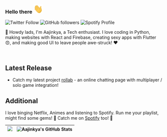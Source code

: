 ### Hello there <img src="https://github.com/aajinkya1203/aajinkya1203/blob/master/resources/wave.gif" width="30px" height="30px">


![Twitter Follow](https://img.shields.io/twitter/follow/aajinkya1203?style=social)
![GitHub followers](https://img.shields.io/github/followers/aajinkya1203?style=social)
![Spotify Profile](http://img.shields.io/badge/Spotify-aajinkya1203-green?style=flat&logo=spotify&??link=http://left&link=https://open.spotify.com/user/7m7i9ksejf0fjmqaampggu451?si=3zIGGcUoTIGkiHQhBzlkSQ&??color=#1DB954)

👋 Howdy lads, I'm Aajinkya, a Tech enthusiast. I love coding in Python, making websites with React and Firebase, creating sexy apps with Flutter :heart_eyes:, and making good UI to leave people awe-struck! :heart:

<br>

## Latest Release
- Catch my latest project [rollab](http://rollab.herokuapp.com/) - an online chatting page with multiplayer / solo game integration!


## Additional
I love binging Netflix, Animes and listening to Spotify. Run me your playlist, might find some gems! :eyes: Catch me on [Spotify](https://open.spotify.com/user/7m7i9ksejf0fjmqaampggu451?si=3zIGGcUoTIGkiHQhBzlkSQ) too! :musical_note:

|<img src="https://github-readme-streak-stats.herokuapp.com/?user=aajinkya1203&&theme=buefy-dark&&hide_border=false&&show_icons=true"/>|<img alt="Aajinkya's GitHub Stats" src="https://github-readme-stats.vercel.app/api?username=aajinkya1203&&theme=buefy-dark&&show_icons=true&&hide_border=false&bg_color=1a1b27&icon_color=ff3860&title_color=7957d5&text_color=808080">|
|---|---|

<!-- -->
